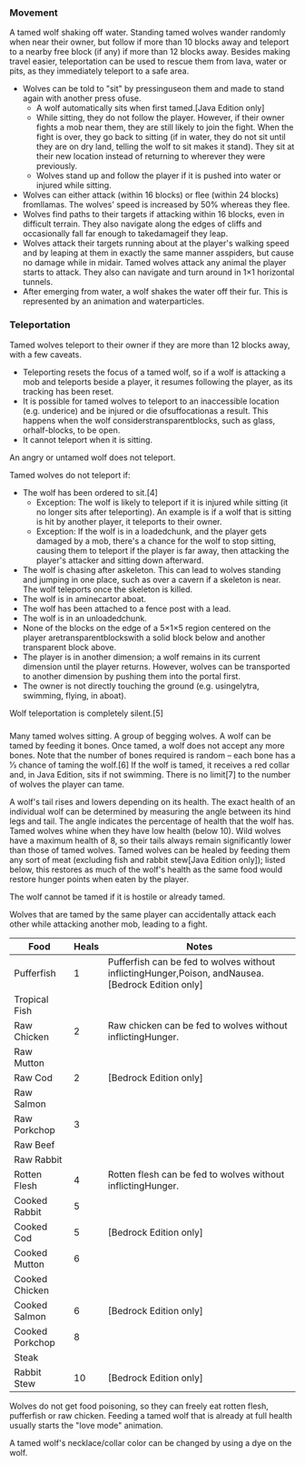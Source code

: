 ### Movement
A tamed wolf shaking off water.
Standing tamed wolves wander randomly when near their owner, but follow if more than 10 blocks away and teleport to a nearby free block (if any) if more than 12 blocks away. Besides making travel easier, teleportation can be used to rescue them from lava, water or pits, as they immediately teleport to a safe area.

- Wolves can be told to "sit" by pressinguseon them and made to stand again with another press ofuse.
	- A wolf automatically sits when first tamed.‌[Java Edition  only]
	- While sitting, they do not follow the player. However, if their owner fights a mob near them, they are still likely to join the fight. When the fight is over, they go back to sitting (if in water, they do not sit until they are on dry land, telling the wolf to sit makes it stand). They sit at their new location instead of returning to wherever they were previously.
	- Wolves stand up and follow the player if it is pushed into water or injured while sitting.
- Wolves can either attack (within 16 blocks) or flee (within 24 blocks) fromllamas. The wolves' speed is increased by 50% whereas they flee.
- Wolves find paths to their targets if attacking within 16 blocks, even in difficult terrain. They also navigate along the edges of cliffs and occasionally fall far enough to takedamageif they leap.
- Wolves attack their targets running about at the player's walking speed and by leaping at them in exactly the same manner asspiders, but cause no damage while in midair. Tamed wolves attack any animal the player starts to attack. They also can navigate and turn around in 1×1 horizontal tunnels.
- After emerging from water, a wolf shakes the water off their fur. This is represented by an animation and waterparticles.

### Teleportation
Tamed wolves teleport to their owner if they are more than 12 blocks away, with a few caveats.

- Teleporting resets the focus of a tamed wolf, so if a wolf is attacking a mob and teleports beside a player, it resumes following the player, as its tracking has been reset.
- It is possible for tamed wolves to teleport to an inaccessible location (e.g. underice) and be injured or die ofsuffocationas a result. This happens when the wolf considerstransparentblocks, such as glass, orhalf-blocks, to be open.
- It cannot teleport when it is sitting.

An angry or untamed wolf does not teleport.

Tamed wolves do not teleport if:

- The wolf has been ordered to sit.[4]
	- Exception: The wolf is likely to teleport if it is injured while sitting (it no longer sits after teleporting). An example is if a wolf that is sitting is hit by another player, it teleports to their owner.
	- Exception: If the wolf is in a loadedchunk, and the player gets damaged by a mob, there's a chance for the wolf to stop sitting, causing them to teleport if the player is far away, then attacking the player's attacker and sitting down afterward.
- The wolf is chasing after askeleton. This can lead to wolves standing and jumping in one place, such as over a cavern if a skeleton is near. The wolf teleports once the skeleton is killed.
- The wolf is in aminecartor aboat.
- The wolf has been attached to a fence post with a lead.
- The wolf is in an unloadedchunk.
- None of the blocks on the edge of a 5×1×5 region centered on the player aretransparentblockswith a solid block below and another transparent block above.
- The player is in another dimension; a wolf remains in its current dimension until the player returns. However, wolves can be transported to another dimension by pushing them into the portal first.
- The owner is not directly touching the ground (e.g. usingelytra, swimming, flying, in aboat).

Wolf teleportation is completely silent.[5]

### 
Many tamed wolves sitting.
A group of begging wolves.
A wolf can be tamed by feeding it bones. Once tamed, a wolf does not accept any more bones. Note that the number of bones required is random – each bone has a 1⁄3 chance of taming the wolf.[6] If the wolf is tamed, it receives a red collar and, in Java Edition, sits if not swimming. There is no limit[7] to the number of wolves the player can tame.

A wolf's tail rises and lowers depending on its health. The exact health of an individual wolf can be determined by measuring the angle between its hind legs and tail. The angle indicates the percentage of health that the wolf has. Tamed wolves whine when they have low health (below 10). Wild wolves have a maximum health of 8, so their tails always remain significantly lower than those of tamed wolves. Tamed wolves can be healed by feeding them any sort of meat (excluding fish and rabbit stew‌[Java Edition  only]); listed below, this restores as much of the wolf's health as the same food would restore hunger points when eaten by the player.

The wolf cannot be tamed if it is hostile or already tamed.

Wolves that are tamed by the same player can accidentally attack each other while attacking another mob, leading to a fight.



| Food            | Heals | Notes                                                                                               |
|-----------------|-------|-----------------------------------------------------------------------------------------------------|
| Pufferfish      | 1     | Pufferfish can be fed to wolves without inflictingHunger,Poison, andNausea.‌[Bedrock Edition  only] |
| Tropical Fish   |       |                                                                                                     |
| Raw Chicken     | 2     | Raw chicken can be fed to wolves without inflictingHunger.                                          |
| Raw Mutton      |       |                                                                                                     |
| Raw Cod         | 2     | ‌[Bedrock Edition  only]                                                                            |
| Raw Salmon      |       |                                                                                                     |
| Raw Porkchop    | 3     |                                                                                                     |
| Raw Beef        |       |                                                                                                     |
| Raw Rabbit      |       |                                                                                                     |
| Rotten Flesh    | 4     | Rotten flesh can be fed to wolves without inflictingHunger.                                         |
| Cooked Rabbit   | 5     |                                                                                                     |
| Cooked Cod      | 5     | ‌[Bedrock Edition  only]                                                                            |
| Cooked Mutton   | 6     |                                                                                                     |
| Cooked Chicken  |       |                                                                                                     |
| Cooked Salmon   | 6     | ‌[Bedrock Edition  only]                                                                            |
| Cooked Porkchop | 8     |                                                                                                     |
| Steak           |       |                                                                                                     |
| Rabbit Stew     | 10    | ‌[Bedrock Edition  only]                                                                            |

Wolves do not get food poisoning, so they can freely eat rotten flesh, pufferfish or raw chicken. Feeding a tamed wolf that is already at full health usually starts the "love mode" animation.

A tamed wolf's necklace/collar color can be changed by using a dye on the wolf.

